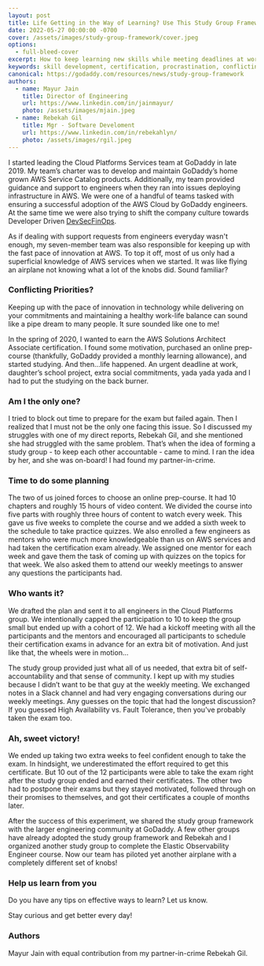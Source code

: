 ```yaml
---
layout: post
title: Life Getting in the Way of Learning? Use This Study Group Framework
date: 2022-05-27 00:00:00 -0700
cover: /assets/images/study-group-framework/cover.jpeg
options:
  - full-bleed-cover
excerpt: How to keep learning new skills while meeting deadlines at work and maintaining a good work-life balance.
keywords: skill development, certification, procrastination, conflicting priorities
canonical: https://godaddy.com/resources/news/study-group-framework
authors:
  - name: Mayur Jain
    title: Director of Engineering
    url: https://www.linkedin.com/in/jainmayur/
    photo: /assets/images/mjain.jpeg
  - name: Rebekah Gil
    title: Mgr - Software Develoment
    url: https://www.linkedin.com/in/rebekahlyn/
    photo: /assets/images/rgil.jpeg
---
```


I started leading the Cloud Platforms Services team at GoDaddy in late 2019. My team’s charter was to develop and maintain GoDaddy’s home grown AWS Service Catalog products. Additionally, my team provided guidance and support to engineers when they ran into issues deploying infrastructure in AWS. We were one of a handful of teams tasked with ensuring a successful adoption of the AWS Cloud by GoDaddy engineers. At the same time we were also trying to shift the company culture towards Developer Driven [DevSecFinOps](https://www.godaddy.com/engineering/2022/01/28/raising-the-bar-for-devsecops-beyond/).

As if dealing with support requests from engineers everyday wasn't enough, my seven-member team was also responsible for keeping up with the fast pace of innovation at AWS. To top it off, most of us only had a superficial knowledge of AWS services when we started. It was like flying an airplane not knowing what a lot of the knobs did. Sound familiar?

### Conflicting Priorities?

Keeping up with the pace of innovation in technology while delivering on your commitments and maintaining a healthy work-life balance can sound like a pipe dream to many people. It sure sounded like one to me!

In the spring of 2020, I wanted to earn the AWS Solutions Architect Associate certification. I found some motivation, purchased an online prep-course (thankfully, GoDaddy provided a monthly learning allowance), and started studying. And then…life happened. An urgent deadline at work, daughter’s school project, extra social commitments, yada yada yada and I had to put the studying on the back burner.

### Am I the only one?

I tried to block out time to prepare for the exam but failed again. Then I realized that I must not be the only one facing this issue. So I discussed my struggles with one of my direct reports, Rebekah Gil, and she mentioned she had struggled with the same problem. That’s when the idea of forming a study group - to keep each other accountable - came to mind. I ran the idea by her, and she was on-board! I had found my partner-in-crime.

### Time to do some planning

The two of us joined forces to choose an online prep-course. It had 10 chapters and roughly 15 hours of video content. We divided the course into five parts with roughly three hours of content to watch every week. This gave us five weeks to complete the course and we added a sixth week to the schedule to take practice quizzes. We also enrolled a few engineers as mentors who were much more knowledgeable than us on AWS services and had taken the certification exam already. We assigned one mentor for each week and gave them the task of coming up with quizzes on the topics for that week. We also asked them to attend our weekly meetings to answer any questions the participants had.

### Who wants it?

We drafted the plan and sent it to all engineers in the Cloud Platforms group. We intentionally capped the participation to 10 to keep the group small but ended up with a cohort of 12. We had a kickoff meeting with all the participants and the mentors and encouraged all participants to schedule their certification exams in advance for an extra bit of motivation. And just like that, the wheels were in motion…

The study group provided just what all of us needed, that extra bit of self-accountability and that sense of community. I kept up with my studies because I didn’t want to be that guy at the weekly meeting. We exchanged notes in a Slack channel and had very engaging conversations during our weekly meetings. Any guesses on the topic that had the longest discussion? If you guessed High Availability vs. Fault Tolerance, then you've probably taken the exam too.

### Ah, sweet victory!

We ended up taking two extra weeks to feel confident enough to take the exam. In hindsight, we underestimated the effort required to get this certificate. But 10 out of the 12 participants were able to take the exam right after the study group ended and earned their certificates. The other two had to postpone their exams but they stayed motivated, followed through on their promises to themselves, and got their certificates a couple of months later.

After the success of this experiment, we shared the study group framework with the larger engineering community at GoDaddy. A few other groups have already adopted the study group framework and Rebekah and I organized another study group to complete the Elastic Observability Engineer course. Now our team has piloted yet another airplane with a completely different set of knobs!

### Help us learn from you

Do you have any tips on effective ways to learn? Let us know.

Stay curious and get better every day!

### Authors

Mayur Jain with equal contribution from my partner-in-crime Rebekah Gil.


